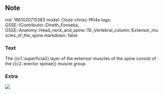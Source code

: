 ## Note
nid: 1661020715383
model: Cloze-chrisc-ff04e
tags: GSSE::!Contributor::Dineth_Fonseka, GSSE::Anatomy::Head_neck_and_spine::19._Vertebral_column::Extensor_muscles_of_the_spine
markdown: false

### Text
<div>
  The {{c1::superficial}} layer of the extensor muscles of the
  spine consist of the {{c2::erector spinae}} muscle group.
</div>

### Extra
<img src="b0530399e1e1ff4b32e7dd28936e21c3.gif">
